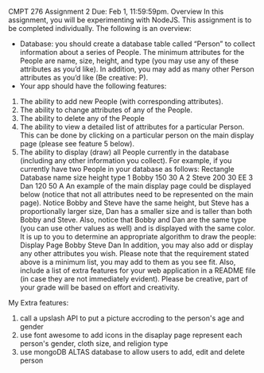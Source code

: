 CMPT 276 Assignment 2
Due: Feb 1, 11:59:59pm.
Overview
In this assignment, you will be experimenting with NodeJS. This assignment is to be completed
individually. The following is an overview:
- Database: you should create a database table called “Person” to collect information about
a series of People. The minimum attributes for the People are name, size, height, and type
(you may use any of these attributes as you’d like). In addition, you may add as many other
Person attributes as you’d like (Be creative: P).
- Your app should have the following features:
1. The ability to add new People (with corresponding attributes).
2. The ability to change attributes of any of the People.
3. The ability to delete any of the People
4. The ability to view a detailed list of attributes for a particular Person. This can be done
by clicking on a particular person on the main display page (please see feature 5
below).
5. The ability to display (draw) all People currently in the database (including any other
information you collect). For example, if you currently have two People in your
database as follows:
Rectangle Database
name size height type
1 Bobby 150 30 A
2 Steve 200 30 EE
3 Dan 120 50 A
An example of the main display page could be displayed below (notice that not all
attributes need to be represented on the main page).
Notice Bobby and Steve have the same height, but Steve has a proportionally larger
size, Dan has a smaller size and is taller than both Bobby and Steve. Also, notice that
Bobby and Dan are the same type (you can use other values as well) and is displayed
with the same color.
It is up to you to determine an appropriate algorithm to draw the people:
Display Page
Bobby Steve
Dan
In addition, you may also add or display any other attributes you wish. Please note that
the requirement stated above is a minimum list, you may add to them as you see fit. Also,
include a list of extra features for your web application in a README file (in case they are
not immediately evident). Please be creative, part of your grade will be based on effort
and creativity.

My Extra features:
1. call a upslash API to put a picture accroding to the person's age and gender
2. use font awesome to add icons in the disaplay page represent each person's gender, cloth size, and religion type 
3. use mongoDB ALTAS database to allow users to add, edit and delete person